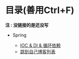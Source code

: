 
# 目录(善用Ctrl+F)

**注 : 没链接的是还没写**

- Spring

  - [IOC & DI & 循环依赖](https://mp.weixin.qq.com/s/7bSwKiPmtJbs7FtRWZZqpA?_blank)
  - <a href="http://write.blog.csdn.net/postlist" target="_blank">跳到自己博客列表</a>
